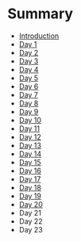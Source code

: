 # Summary

* [Introduction](README.md)
* [Day 1](day-1.md)
* [Day 2](day-2.md)
* [Day 3](day-3.md)
* [Day 4](day-4.md)
* [Day 5](day-5.md)
* [Day 6](day-6.md)
* [Day 7](day-7.md)
* [Day 8](day-8.md)
* [Day 9](day-9.md)
* [Day 10](day-10.md)
* [Day 11](day-11.md)
* [Day 12](day-12.md)
* [Day 13](day-13.md)
* [Day 14](day-14.md)
* [Day 15](day-15.md)
* [Day 16](day-16.md)
* [Day 17](day-17.md)
* [Day 18](day-18.md)
* [Day 19](day-19.md)
* [Day 20](day-20.md)
* Day 21
* Day 22
* Day 23

